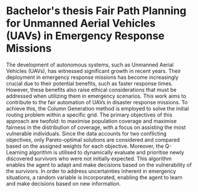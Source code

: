 # Bachelor's thesis Fair Path Planning for Unmanned Aerial Vehicles (UAVs) in Emergency Response Missions


The development of autonomous systems, such as Unmanned Aerial Vehicles (UAVs), has witnessed significant
growth in recent years. Their deployment in emergency response missions has become increasingly crucial due to
their potential benefits, such as faster response times. However, these benefits also raise ethical considerations that
must be addressed when utilizing them in emergency scenarios.
This work aims to contribute to the fair automation of UAVs in disaster response missions. To achieve this, the Column
Generation method is employed to solve the initial routing problem within a specific grid. The primary objectives of
this approach are twofold: to maximise population coverage and maximise fairness in the distribution of coverage,
with a focus on assisting the most vulnerable individuals. Since the data accounts for two conflicting objectives, only
Pareto-optimal solutions are considered and compared based on the assigned weights for each objective. Moreover,
the Q-Learning algorithm is utilised to dynamically evaluate and prioritise newly discovered survivors who were not
initially expected. This algorithm enables the agent to adapt and make decisions based on the vulnerability of the
survivors. In order to address uncertainties inherent in emergency situations, a random variable is incorporated,
enabling the agent to learn and make decisions based on new information.


